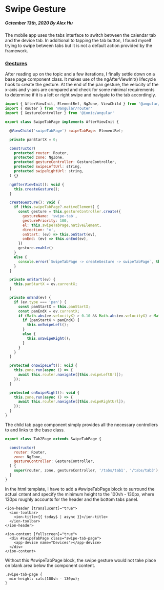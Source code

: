 # Swipe Gesture
##### Octember 13th, 2020 By Alex Hu

The mobile app uses the tabs interface to switch between the calendar tab and the device tab.
In additional to tapping the tab button, I found myself trying to swipe between tabs but it is
not a default action provided by the framework.

### [Gestures](https://ionicframework.com/docs/utilities/gestures)

After reading up on the topic and a few iterations, I finally settle down on a base page component class.
It makes use of the ngAfterViewInit() lifecycle hook to create the gesture. At the end of the pan gesture,
the velocity of the x-axis and y-axis are compared and check for some minimal requirements to determine
if it is a left or right swipe and navigate to the tab accordingly.

```js
import { AfterViewInit, ElementRef, NgZone, ViewChild } from '@angular/core';
import { Router } from '@angular/router'
import { GestureController } from '@ionic/angular'

export class SwipeTabPage implements AfterViewInit {

  @ViewChild('swipeTabPage') swipeTabPage: ElementRef;

  private panStartX = 0;

  constructor(
    protected router: Router,
    protected zone: NgZone,
    protected gestureController: GestureController,
    protected swipeLeftUrl: string,
    protected swipeRightUrl: string,
  ) {}

  ngAfterViewInit(): void {
    this.createGesture();
  }

  createGesture(): void {
    if (this.swipeTabPage?.nativeElement) {
      const gesture = this.gestureController.create({
        gestureName: 'swipe-tab',
        gesturePriority: 100,
        el: this.swipeTabPage.nativeElement,
        direction: 'x',
        onStart: (ev) => this.onStart(ev),
        onEnd: (ev) => this.onEnd(ev),
      })
      gesture.enable()
    }
    else {
      console.error(`SwipeTabPage -> createGesture -> swipeTabPage`, this.swipeTabPage)
    }
  }

  private onStart(ev) {
    this.panStartX = ev.currentX;
  }

  private onEnd(ev) {
    if (ev.type === 'pan') {
      const panStartX = this.panStartX;
      const panEndX = ev.currentX;
      if (Math.abs(ev.velocityX) > 0.10 && Math.abs(ev.velocityX) > Math.abs(ev.velocityY) * 2) {
        if (panStartX > panEndX) {
          this.onSwipeLeft();
        }
        else {
          this.onSwipeRight();
        }
      }
    }
  }

  protected onSwipeLeft(): void {
    this.zone.run(async () => {
      await this.router.navigate([this.swipeLeftUrl]);
    });
  }

  protected onSwipeRight(): void {
    this.zone.run(async () => {
      await this.router.navigate([this.swipeRightUrl]);
    });
  }
}
```

The child tab page component simply provides all the necessary controllers to and links
to the base class.

```js
export class Tab2Page extends SwipeTabPage {

  constructor(
    router: Router,
    zone: NgZone,
    gestureController: GestureController,
  ) {
    super(router, zone, gestureController, '/tabs/tab1', '/tabs/tab3');
  }
}
```
In the html template, I have to add a #swipeTabPage block to surround the actual cntent and specify
the minimum height to the 100vh - 130px, where 130px roughly accounts for the header and the bottom tabs panel.
```
<ion-header [translucent]="true">
  <ion-toolbar>
    <ion-title>{{ today$ | async }}</ion-title>
  </ion-toolbar>
</ion-header>

<ion-content [fullscreen]="true">
  <div #swipeTabPage class="swipe-tab-page">
    <app-device name="Devices"></app-device>
  </div>
</ion-content>
```
Without this #swipeTabPage block, the swipe gesture would not take place on blank area below the component content.
```
.swipe-tab-page {
  min-height: calc(100vh - 130px);
}
```
